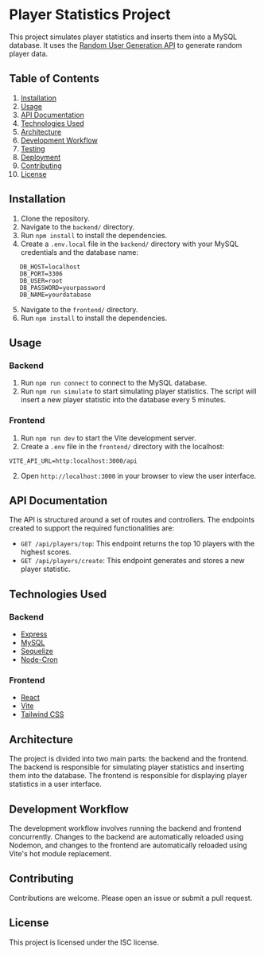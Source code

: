 # Player Statistics Project

This project simulates player statistics and inserts them into a MySQL database. It uses the [Random User Generation API](https://randomuser.me/api) to generate random player data.

## Table of Contents

1. [Installation](#installation)
2. [Usage](#usage)
3. [API Documentation](#api-documentation)
4. [Technologies Used](#technologies-used)
5. [Architecture](#architecture)
6. [Development Workflow](#development-workflow)
7. [Testing](#testing)
8. [Deployment](#deployment)
9. [Contributing](#contributing)
10. [License](#license)

## Installation

1. Clone the repository.
2. Navigate to the `backend/` directory.
3. Run `npm install` to install the dependencies.
4. Create a `.env.local` file in the `backend/` directory with your MySQL credentials and the database name:

```
   DB_HOST=localhost
   DB_PORT=3306
   DB_USER=root
   DB_PASSWORD=yourpassword
   DB_NAME=yourdatabase
```

5. Navigate to the `frontend/` directory.
6. Run `npm install` to install the dependencies.

## Usage

### Backend

1. Run `npm run connect` to connect to the MySQL database.
2. Run `npm run simulate` to start simulating player statistics. The script will insert a new player statistic into the database every 5 minutes.

### Frontend

1. Run `npm run dev` to start the Vite development server.
2. Create a `.env` file in the `frontend/` directory with the localhost:

```
VITE_API_URL=http:localhost:3000/api
```

2. Open `http://localhost:3000` in your browser to view the user interface.

## API Documentation

The API is structured around a set of routes and controllers. The endpoints created to support the required functionalities are:

- `GET /api/players/top`: This endpoint returns the top 10 players with the highest scores.
- `GET /api/players/create`: This endpoint generates and stores a new player statistic.

## Technologies Used

### Backend

- [Express](https://expressjs.com/)
- [MySQL](https://www.npmjs.com/package/mysql)
- [Sequelize](https://sequelize.org/)
- [Node-Cron](https://www.npmjs.com/package/node-cron)

### Frontend

- [React](https://reactjs.org/)
- [Vite](https://vitejs.dev/)
- [Tailwind CSS](https://tailwindcss.com/)

## Architecture

The project is divided into two main parts: the backend and the frontend. The backend is responsible for simulating player statistics and inserting them into the database. The frontend is responsible for displaying player statistics in a user interface.

## Development Workflow

The development workflow involves running the backend and frontend concurrently. Changes to the backend are automatically reloaded using Nodemon, and changes to the frontend are automatically reloaded using Vite's hot module replacement.

## Contributing

Contributions are welcome. Please open an issue or submit a pull request.

## License

This project is licensed under the ISC license.
